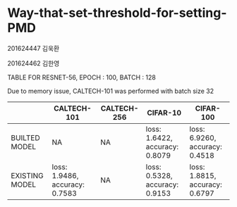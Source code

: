 # Way-that-set-threshold-for-setting-PMD
 201624447 김욱환 
 
 201624462 김한영


TABLE FOR 
   RESNET-56, EPOCH : 100, BATCH : 128
   
   Due to memory issue, CALTECH-101 was performed with batch size 32

||CALTECH-101 | CALTECH-256| CIFAR-10 | CIFAR-100|
|-----|-----|-----|-----|-----|
|BUILTED MODEL| NA|NA|loss: 1.6422, accuracy: 0.8079|loss: 6.9260, accuracy: 0.4518|
|EXISTING MODEL|loss: 1.9486, accuracy: 0.7583|NA|loss: 0.5328, accuracy: 0.9153|loss: 1.8815, accuracy: 0.6797|
